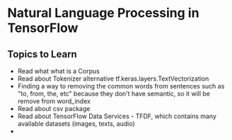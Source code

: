 # Natural Language Processing in TensorFlow


## Topics to Learn

- Read what what is a Corpus
- Read about Tokenizer alternative tf.keras.layers.TextVectorization
- Finding a way to removing the common words from sentences such as "to, from, the, etc" because they don't have semantic, so it will be remove from word_index
- Read about csv package
- Read about TensorFlow Data Services - TFDF, which contains many available datasets (images, texts, audio)
- 